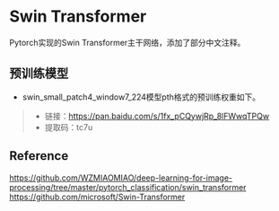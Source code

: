 # Swin Transformer 
Pytorch实现的Swin Transformer主干网络，添加了部分中文注释。

## 预训练模型
+ swin_small_patch4_window7_224模型pth格式的预训练权重如下。<br>
>- 链接：https://pan.baidu.com/s/1fx_pCQywjRp_8lFWwqTPQw
>- 提取码：tc7u

## Reference
https://github.com/WZMIAOMIAO/deep-learning-for-image-processing/tree/master/pytorch_classification/swin_transformer
https://github.com/microsoft/Swin-Transformer

